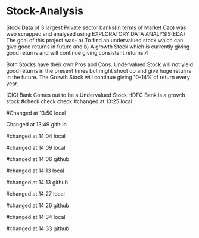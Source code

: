 # Stock-Analysis

Stock Data of 3 largest Private sector banks(In terms of Market Cap) was web scrapped and analysed using EXPLORATORY DATA ANALYSIS(EDA)
The goal of this project was- 
a) To find an undervalued stock which can give good returns in future and 
b) A growth Stock which is currently giving good returns and will continue giving consistent returns.4

Both Stocks have their own Pros abd Cons. 
Undervalued Stock will not yield good returns in the present times but might shoot up and give huge returns in the future. 
The Growth Stock will continue giving 10-14% of return every year. 

ICICI Bank Comes out to be a Undervalued Stock 
HDFC Bank is a growth stock
#check check check 
#changed at 13:25 local



#Changed at 13:50 local

Changed at 13:49 github

#changed at 14:04 local


#changed at 14:09 local
 

#changed at 14:06 github


#changed at 14:13 local


#changed at 14:13 github



#changed at 14:27 local


#changed at 14:26 github



#changed at 14:34 local


#changed at 14:33 github
